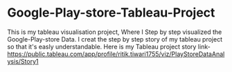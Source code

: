 # Google-Play-store-Tableau-Project
This is my tableau visualisation project, Where I Step by step visualized the Google-Play-store Data.
I creat the step by step story of my tableau project so that it's easly understandable.
Here is my Tableau project story link-
https://public.tableau.com/app/profile/ritik.tiwari1755/viz/PlayStoreDataAnalysis/Story1
